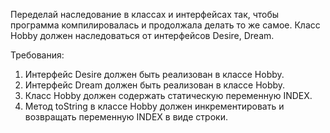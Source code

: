 
Переделай наследование в классах и интерфейсах так, чтобы программа компилировалась и продолжала делать
то же самое.
Класс Hobby должен наследоваться от интерфейсов Desire, Dream.


Требования:
1.	Интерфейс Desire должен быть реализован в классе Hobby.
2.	Интерфейс Dream должен быть реализован в классе Hobby.
3.	Класс Hobby должен содержать статическую переменную INDEX.
4.	Метод toString в классе Hobby должен инкрементировать и возвращать переменную INDEX в виде строки.


